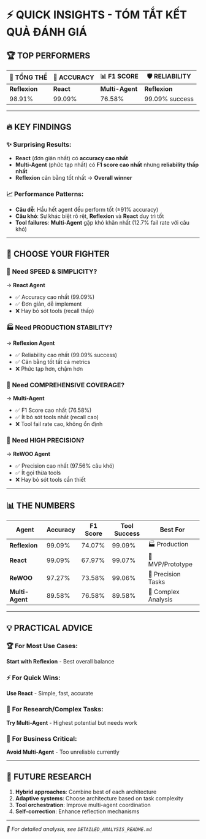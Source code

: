 # ⚡ QUICK INSIGHTS - TÓM TẮT KẾT QUẢ ĐÁNH GIÁ

## 🏆 **TOP PERFORMERS**

| 🥇 **TỔNG THỂ** | 🎯 **ACCURACY** | 📊 **F1 SCORE** | 🛡️ **RELIABILITY** |
|-----------------|-----------------|------------------|-------------------|
| **Reflexion**   | **React**       | **Multi-Agent**  | **Reflexion**     |
| 98.91%          | 99.09%          | 76.58%           | 99.09% success    |

---

## 🔥 **KEY FINDINGS**

### ✨ **Surprising Results:**
- **React** (đơn giản nhất) có **accuracy cao nhất**
- **Multi-Agent** (phức tạp nhất) có **F1 score cao nhất** nhưng **reliability thấp nhất**
- **Reflexion** cân bằng tốt nhất → **Overall winner**

### 📈 **Performance Patterns:**
- **Câu dễ**: Hầu hết agent đều perform tốt (≥91% accuracy)
- **Câu khó**: Sự khác biệt rõ rệt, **Reflexion** và **React** duy trì tốt
- **Tool failures**: **Multi-Agent** gặp khó khăn nhất (12.7% fail rate với câu khó)

---

## 🎯 **CHOOSE YOUR FIGHTER**

### 🚀 **Need SPEED & SIMPLICITY?**
→ **React Agent**
- ✅ Accuracy cao nhất (99.09%)
- ✅ Đơn giản, dễ implement
- ❌ Hay bỏ sót tools (recall thấp)

### 🏭 **Need PRODUCTION STABILITY?**
→ **Reflexion Agent**  
- ✅ Reliability cao nhất (99.09% success)
- ✅ Cân bằng tốt tất cả metrics
- ❌ Phức tạp hơn, chậm hơn

### 🎨 **Need COMPREHENSIVE COVERAGE?**
→ **Multi-Agent**
- ✅ F1 Score cao nhất (76.58%)
- ✅ Ít bỏ sót tools nhất (recall cao)
- ❌ Tool fail rate cao, không ổn định

### 🎯 **Need HIGH PRECISION?**
→ **ReWOO Agent**
- ✅ Precision cao nhất (97.56% câu khó)
- ✅ Ít gọi thừa tools
- ❌ Hay bỏ sót tools cần thiết

---

## 📊 **THE NUMBERS**

| Agent | Accuracy | F1 Score | Tool Success | Best For |
|-------|----------|----------|--------------|----------|
| **Reflexion** | 99.09% | 74.07% | 99.09% | 🏭 Production |
| **React** | 99.09% | 67.97% | 99.07% | 🚀 MVP/Prototype |  
| **ReWOO** | 97.27% | 73.58% | 99.06% | 🎯 Precision Tasks |
| **Multi-Agent** | 89.58% | 76.58% | 89.58% | 🎨 Complex Analysis |

---

## 💡 **PRACTICAL ADVICE**

### 🏆 **For Most Use Cases:**
**Start with Reflexion** - Best overall balance

### ⚡ **For Quick Wins:**
**Use React** - Simple, fast, accurate

### 🔬 **For Research/Complex Tasks:**
**Try Multi-Agent** - Highest potential but needs work

### 💼 **For Business Critical:**
**Avoid Multi-Agent** - Too unreliable currently

---

## 🔮 **FUTURE RESEARCH**

1. **Hybrid approaches**: Combine best of each architecture
2. **Adaptive systems**: Choose architecture based on task complexity  
3. **Tool orchestration**: Improve multi-agent coordination
4. **Self-correction**: Enhance reflection mechanisms

---

*📄 For detailed analysis, see `DETAILED_ANALYSIS_README.md`* 